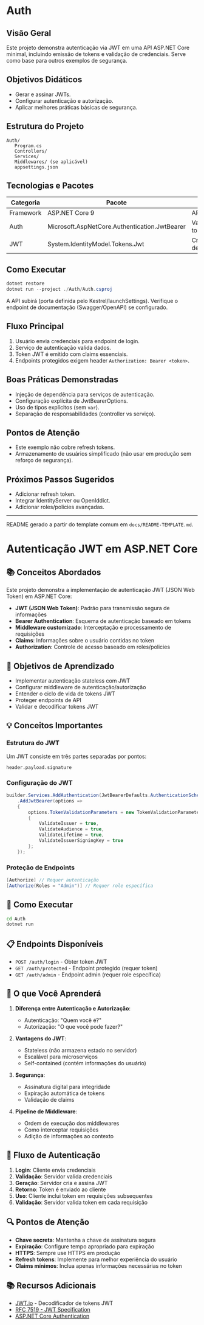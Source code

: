 # Auth

## Visão Geral
Este projeto demonstra autenticação via JWT em uma API ASP.NET Core minimal, incluindo emissão de tokens e validação de credenciais. Serve como base para outros exemplos de segurança.

## Objetivos Didáticos
- Gerar e assinar JWTs.
- Configurar autenticação e autorização.
- Aplicar melhores práticas básicas de segurança.

## Estrutura do Projeto
```
Auth/
   Program.cs
   Controllers/
   Services/
   Middlewares/ (se aplicável)
   appsettings.json
```

## Tecnologias e Pacotes
| Categoria | Pacote | Observação |
|-----------|--------|-----------|
| Framework | ASP.NET Core 9 | API e middleware |
| Auth | Microsoft.AspNetCore.Authentication.JwtBearer | Validação do token |
| JWT | System.IdentityModel.Tokens.Jwt | Criação/validação de tokens |

## Como Executar
```powershell
dotnet restore
dotnet run --project ./Auth/Auth.csproj
```
A API subirá (porta definida pelo Kestrel/launchSettings). Verifique o endpoint de documentação (Swagger/OpenAPI) se configurado.

## Fluxo Principal
1. Usuário envia credenciais para endpoint de login.
2. Serviço de autenticação valida dados.
3. Token JWT é emitido com claims essenciais.
4. Endpoints protegidos exigem header `Authorization: Bearer <token>`.

## Boas Práticas Demonstradas
- Injeção de dependência para serviços de autenticação.
- Configuração explícita de JwtBearerOptions.
- Uso de tipos explícitos (sem `var`).
- Separação de responsabilidades (controller vs serviço).

## Pontos de Atenção
- Este exemplo não cobre refresh tokens.
- Armazenamento de usuários simplificado (não usar em produção sem reforço de segurança).

## Próximos Passos Sugeridos
- Adicionar refresh token.
- Integrar IdentityServer ou OpenIddict.
- Adicionar roles/policies avançadas.

---
README gerado a partir do template comum em `docs/README-TEMPLATE.md`.
# Autenticação JWT em ASP.NET Core

## 📚 Conceitos Abordados

Este projeto demonstra a implementação de autenticação JWT (JSON Web Token) em ASP.NET Core:

- **JWT (JSON Web Token)**: Padrão para transmissão segura de informações
- **Bearer Authentication**: Esquema de autenticação baseado em tokens
- **Middleware customizado**: Interceptação e processamento de requisições
- **Claims**: Informações sobre o usuário contidas no token
- **Authorization**: Controle de acesso baseado em roles/policies

## 🎯 Objetivos de Aprendizado

- Implementar autenticação stateless com JWT
- Configurar middleware de autenticação/autorização
- Entender o ciclo de vida de tokens JWT
- Proteger endpoints de API
- Validar e decodificar tokens JWT

## 💡 Conceitos Importantes

### Estrutura do JWT
Um JWT consiste em três partes separadas por pontos:
```
header.payload.signature
```

### Configuração do JWT
```csharp
builder.Services.AddAuthentication(JwtBearerDefaults.AuthenticationScheme)
    .AddJwtBearer(options =>
    {
        options.TokenValidationParameters = new TokenValidationParameters
        {
            ValidateIssuer = true,
            ValidateAudience = true,
            ValidateLifetime = true,
            ValidateIssuerSigningKey = true
        };
    });
```

### Proteção de Endpoints
```csharp
[Authorize] // Requer autenticação
[Authorize(Roles = "Admin")] // Requer role específica
```

## 🚀 Como Executar

```bash
cd Auth
dotnet run
```

## 📋 Endpoints Disponíveis

- `POST /auth/login` - Obter token JWT
- `GET /auth/protected` - Endpoint protegido (requer token)
- `GET /auth/admin` - Endpoint admin (requer role específica)

## 📖 O que Você Aprenderá

1. **Diferença entre Autenticação e Autorização**:
   - Autenticação: "Quem você é?"
   - Autorização: "O que você pode fazer?"

2. **Vantagens do JWT**:
   - Stateless (não armazena estado no servidor)
   - Escalável para microserviços
   - Self-contained (contém informações do usuário)

3. **Segurança**:
   - Assinatura digital para integridade
   - Expiração automática de tokens
   - Validação de claims

4. **Pipeline de Middleware**:
   - Ordem de execução dos middlewares
   - Como interceptar requisições
   - Adição de informações ao contexto

## 🔐 Fluxo de Autenticação

1. **Login**: Cliente envia credenciais
2. **Validação**: Servidor valida credenciais
3. **Geração**: Servidor cria e assina JWT
4. **Retorno**: Token é enviado ao cliente
5. **Uso**: Cliente inclui token em requisições subsequentes
6. **Validação**: Servidor valida token em cada requisição

## 🔍 Pontos de Atenção

- **Chave secreta**: Mantenha a chave de assinatura segura
- **Expiração**: Configure tempo apropriado para expiração
- **HTTPS**: Sempre use HTTPS em produção
- **Refresh tokens**: Implemente para melhor experiência do usuário
- **Claims mínimos**: Inclua apenas informações necessárias no token

## 📚 Recursos Adicionais

- [JWT.io](https://jwt.io/) - Decodificador de tokens JWT
- [RFC 7519 - JWT Specification](https://tools.ietf.org/html/rfc7519)
- [ASP.NET Core Authentication](https://docs.microsoft.com/en-us/aspnet/core/security/authentication/)

